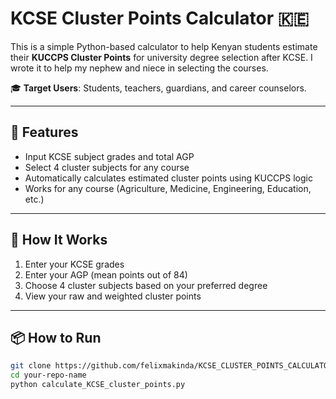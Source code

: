 # KCSE Cluster Points Calculator 🇰🇪

This is a simple Python-based calculator to help Kenyan students estimate their **KUCCPS Cluster Points** for university degree selection after KCSE. I wrote it to help my nephew and niece in selecting the courses. 

🎓 **Target Users**: Students, teachers, guardians, and career counselors.

---

## 🚀 Features

- Input KCSE subject grades and total AGP
- Select 4 cluster subjects for any course
- Automatically calculates estimated cluster points using KUCCPS logic
- Works for any course (Agriculture, Medicine, Engineering, Education, etc.)

---

## 🧮 How It Works

1. Enter your KCSE grades
2. Enter your AGP (mean points out of 84)
3. Choose 4 cluster subjects based on your preferred degree
4. View your raw and weighted cluster points

---

## 📦 How to Run

```bash
git clone https://github.com/felixmakinda/KCSE_CLUSTER_POINTS_CALCULATOR.git
cd your-repo-name
python calculate_KCSE_cluster_points.py
